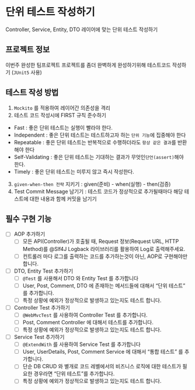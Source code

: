 # 단위 테스트 작성하기
Controller, Service, Entity, DTO 레이어에 맞는 단위 테스트 작성하기

## 프로젝트 정보
이번주 완성한 팀프로젝트 프로젝트를 좀더 완벽하게 완성하기위해 테스트코드 작성하기
(`JUnit5` 사용)

## 테스트 작성 방법
1. `Mockito` 를 적용하여 레이어간 의존성을 격리
2. 테스트 코드 작성시에 FIRST 규칙 준수하기
- Fast : 좋은 단위 테스트는 실행이 빨라야 한다.
- Independent : 좋은 단위 테스트는 테스트하고자 하는 `단위 기능`에 집중해야 한다
- Repeatable : 좋은 단위 테스트는 반복적으로 수행하더라도 `항상 같은 결과`를 반환해야 한다
- Self-Validating : 좋은 단위 테스트는 기대하는 결과가 무엇인`단언(assert)`해야 한다.
- Timely : 좋은 단위 테스트는 미루지 않고 즉시 작성한다.

3. `given-when-then 전략` 지키기 : given(준비) - when(실행) - then(검증)
4. Test Commit Message 남기기 : 테스트 코드가 정상적으로 추가될때마다 해당 테스트에 대한 내용과 함께 커밋을 남기기


## 필수 구현 기능

- [ ] AOP 추가하기
  - [ ] 모든 API(Controller)가 호출될 때, Request 정보(Request URL, HTTP Method)를
    @Slf4J Logback 라이브러리를  활용하여 Log로 출력해주세요.
  - [ ] 컨트롤러 마다 로그를 출력하는 코드를 추가하는것이 아닌, AOP로 구현해야만 합니다.
  
- [ ] DTO, Entity Test 추가하기
  - [ ] `@Test` 를 사용해서 DTO 와 Entity Test 를 추가합니다
  - [ ] User, Post, Comment, DTO 에 존재하는 메서드들에 대해서 “단위 테스트” 를 추가합니다.
  - [ ] 특정 상황에 예외가 정상적으로 발생하고 있는지도 테스트 합니다.
  
- [ ] Controller Test 추가하기 
  - [ ] `@WebMvcTest` 를 사용하여 Controller Test 를 추가합니다.
  - [ ] Post, Comment Controller 에 대해서 테스트를 추가합니다.
  - [ ] 특정 상황에 예외가 정상적으로 발생하고 있는지도 테스트 합니다.

- [ ] Service Test 추가하기
  - [ ] `@ExtendWith` 를 사용하여 Service Test 를 추가합니다
  - [ ] User, UserDetails, Post, Comment Service 에 대해서 “통합 테스트” 를 추가합니다.
  - [ ] 단순 DB CRUD 와 별개로 코드 레벨에서의 비즈니스 로직에 대한 테스트가 필요한 경우라면 “단위 테스트”를 추가합니다.
  - [ ] 특정 상황에 예외가 정상적으로 발생하고 있는지도 테스트 합니다.